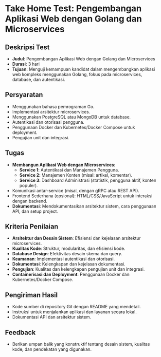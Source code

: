 # Take Home Test: Pengembangan Aplikasi Web dengan Golang dan Microservices

## Deskripsi Test
- **Judul**: Pengembangan Aplikasi Web dengan Golang dan Microservices
- **Durasi**: 3 hari
- **Tujuan**: Menguji kemampuan kandidat dalam mengembangkan aplikasi web kompleks menggunakan Golang, fokus pada microservices, database, dan autentikasi.

## Persyaratan
- Menggunakan bahasa pemrograman Go.
- Implementasi arsitektur microservices.
- Menggunakan PostgreSQL atau MongoDB untuk database.
- Autentikasi dan otorisasi pengguna.
- Penggunaan Docker dan Kubernetes/Docker Compose untuk deployment.
- Pengujian unit dan integrasi.

## Tugas
- **Membangun Aplikasi Web dengan Microservices**:
  - **Service 1**: Autentikasi dan Manajemen Pengguna.
  - **Service 2**: Manajemen Konten (misal: artikel, komentar).
  - **Service 3**: Dashboard Administrasi (statistik, pengguna aktif, konten populer).
- Komunikasi antar-service (misal, dengan gRPC atau REST API).
- Frontend Sederhana (opsional): HTML/CSS/JavaScript untuk interaksi dengan backend.
- **Dokumentasi**: Mendokumentasikan arsitektur sistem, cara penggunaan API, dan setup project.

## Kriteria Penilaian
- **Arsitektur dan Desain Sistem**: Efisiensi dan kejelasan arsitektur microservices.
- **Kualitas Kode**: Struktur, modularitas, dan efisiensi kode.
- **Database Design**: Efektivitas desain skema dan query.
- **Keamanan**: Implementasi autentikasi dan otorisasi.
- **Dokumentasi**: Kelengkapan dan kejelasan dokumentasi.
- **Pengujian**: Kualitas dan kelengkapan pengujian unit dan integrasi.
- **Containerisasi dan Deployment**: Penggunaan Docker dan Kubernetes/Docker Compose.

## Pengiriman Hasil
- Kode sumber di repository Git dengan README yang mendetail.
- Instruksi untuk menjalankan aplikasi dan layanan secara lokal.
- Dokumentasi API dan arsitektur sistem.

## Feedback
- Berikan umpan balik yang konstruktif tentang desain sistem, kualitas kode, dan pendekatan yang digunakan.

